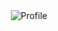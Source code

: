 <div align="center">
  <img src="https://github.com/kondo0602/kondo0602/assets/73473550/03426ef9-82ee-4db0-95ed-f98fc8c4876e" alt="Profile">
</div>

